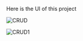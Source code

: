 Here is the  UI of this  project

![CRUD](https://github.com/chirag-14/Ems-backend/assets/138802071/56aa8af1-b141-431f-b468-3823ef8f2171)

![CRUD1](https://github.com/chirag-14/Ems-backend/assets/138802071/5b7381dd-a29e-4fc7-b1d3-a92e8588832d)
